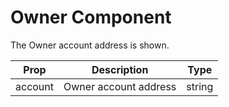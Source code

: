 # Owner Component

The Owner account address is shown.

| Prop    | Description           | Type   |
| ------- | --------------------- | ------ |
| account | Owner account address | string |
